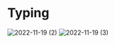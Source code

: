 # Typing

![2022-11-19 (2)](https://user-images.githubusercontent.com/108303424/202879574-6fad51ca-6cae-47c0-a6f0-c6037b1e9058.png)
![2022-11-19 (3)](https://user-images.githubusercontent.com/108303424/202879584-8ca6099f-fdf3-4517-8f33-1094bc08b762.png)
